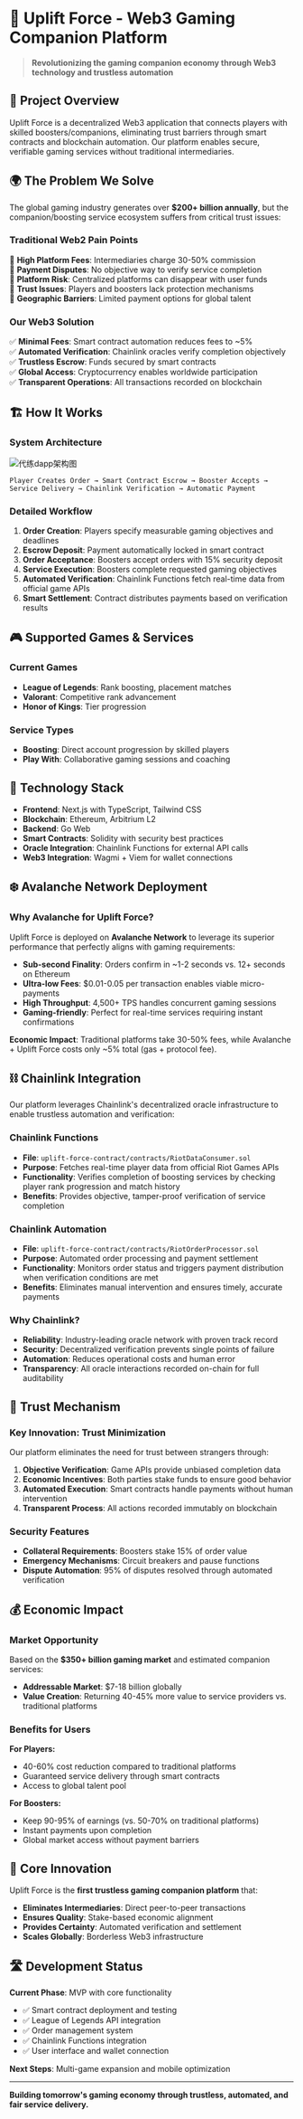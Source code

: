 # 🚀 Uplift Force - Web3 Gaming Companion Platform

> **Revolutionizing the gaming companion economy through Web3 technology and trustless automation**

## 🎯 Project Overview

Uplift Force is a decentralized Web3 application that connects players with skilled boosters/companions, eliminating trust barriers through smart contracts and blockchain automation. Our platform enables secure, verifiable gaming services without traditional intermediaries.

## 🌍 The Problem We Solve

The global gaming industry generates over **$200+ billion annually**, but the companion/boosting service ecosystem suffers from critical trust issues:

### Traditional Web2 Pain Points
🔴 **High Platform Fees**: Intermediaries charge 30-50% commission  
🔴 **Payment Disputes**: No objective way to verify service completion  
🔴 **Platform Risk**: Centralized platforms can disappear with user funds  
🔴 **Trust Issues**: Players and boosters lack protection mechanisms  
🔴 **Geographic Barriers**: Limited payment options for global talent  

### Our Web3 Solution
✅ **Minimal Fees**: Smart contract automation reduces fees to ~5%  
✅ **Automated Verification**: Chainlink oracles verify completion objectively  
✅ **Trustless Escrow**: Funds secured by smart contracts  
✅ **Global Access**: Cryptocurrency enables worldwide participation  
✅ **Transparent Operations**: All transactions recorded on blockchain  

## 🏗️ How It Works

### System Architecture

![代练dapp架构图](https://github.com/user-attachments/assets/ade84a9f-482c-49e4-9e57-c9257ccada96)

```
Player Creates Order → Smart Contract Escrow → Booster Accepts → Service Delivery → Chainlink Verification → Automatic Payment
```

### Detailed Workflow
1. **Order Creation**: Players specify measurable gaming objectives and deadlines
2. **Escrow Deposit**: Payment automatically locked in smart contract
3. **Order Acceptance**: Boosters accept orders with 15% security deposit
4. **Service Execution**: Boosters complete requested gaming objectives  
5. **Automated Verification**: Chainlink Functions fetch real-time data from official game APIs
6. **Smart Settlement**: Contract distributes payments based on verification results

## 🎮 Supported Games & Services

### Current Games
- **League of Legends**: Rank boosting, placement matches
- **Valorant**: Competitive rank advancement  
- **Honor of Kings**: Tier progression

### Service Types
- **Boosting**: Direct account progression by skilled players
- **Play With**: Collaborative gaming sessions and coaching

## 🔧 Technology Stack

- **Frontend**: Next.js with TypeScript, Tailwind CSS
- **Blockchain**: Ethereum, Arbitrium L2
- **Backend**: Go Web
- **Smart Contracts**: Solidity with security best practices
- **Oracle Integration**: Chainlink Functions for external API calls
- **Web3 Integration**: Wagmi + Viem for wallet connections

## ❄️ Avalanche Network Deployment

### Why Avalanche for Uplift Force?

Uplift Force is deployed on **Avalanche Network** to leverage its superior performance that perfectly aligns with gaming requirements:

- **Sub-second Finality**: Orders confirm in ~1-2 seconds vs. 12+ seconds on Ethereum
- **Ultra-low Fees**: $0.01-0.05 per transaction enables viable micro-payments
- **High Throughput**: 4,500+ TPS handles concurrent gaming sessions
- **Gaming-friendly**: Perfect for real-time services requiring instant confirmations

**Economic Impact**: Traditional platforms take 30-50% fees, while Avalanche + Uplift Force costs only ~5% total (gas + protocol fee).

## ⛓️ Chainlink Integration

Our platform leverages Chainlink's decentralized oracle infrastructure to enable trustless automation and verification:

### Chainlink Functions
- **File**: `uplift-force-contract/contracts/RiotDataConsumer.sol`
- **Purpose**: Fetches real-time player data from official Riot Games APIs
- **Functionality**: Verifies completion of boosting services by checking player rank progression and match history
- **Benefits**: Provides objective, tamper-proof verification of service completion

### Chainlink Automation
- **File**: `uplift-force-contract/contracts/RiotOrderProcessor.sol`  
- **Purpose**: Automated order processing and payment settlement
- **Functionality**: Monitors order status and triggers payment distribution when verification conditions are met
- **Benefits**: Eliminates manual intervention and ensures timely, accurate payments

### Why Chainlink?
- **Reliability**: Industry-leading oracle network with proven track record
- **Security**: Decentralized verification prevents single points of failure
- **Automation**: Reduces operational costs and human error
- **Transparency**: All oracle interactions recorded on-chain for full auditability

## 🔐 Trust Mechanism

### Key Innovation: **Trust Minimization**
Our platform eliminates the need for trust between strangers through:

1. **Objective Verification**: Game APIs provide unbiased completion data
2. **Economic Incentives**: Both parties stake funds to ensure good behavior  
3. **Automated Execution**: Smart contracts handle payments without human intervention
4. **Transparent Process**: All actions recorded immutably on blockchain

### Security Features
- **Collateral Requirements**: Boosters stake 15% of order value
- **Emergency Mechanisms**: Circuit breakers and pause functions
- **Dispute Automation**: 95% of disputes resolved through automated verification

## 💰 Economic Impact

### Market Opportunity
Based on the **$350+ billion gaming market** and estimated companion services:
- **Addressable Market**: $7-18 billion globally
- **Value Creation**: Returning 40-45% more value to service providers vs. traditional platforms

### Benefits for Users

**For Players:**
- 40-60% cost reduction compared to traditional platforms
- Guaranteed service delivery through smart contracts
- Access to global talent pool

**For Boosters:**
- Keep 90-95% of earnings (vs. 50-70% on traditional platforms)
- Instant payments upon completion
- Global market access without payment barriers

## 🎯 Core Innovation

Uplift Force is the **first trustless gaming companion platform** that:

- **Eliminates Intermediaries**: Direct peer-to-peer transactions
- **Ensures Quality**: Stake-based economic alignment
- **Provides Certainty**: Automated verification and settlement
- **Scales Globally**: Borderless Web3 infrastructure

## 🛣️ Development Status

**Current Phase**: MVP with core functionality
- ✅ Smart contract deployment and testing
- ✅ League of Legends API integration  
- ✅ Order management system
- ✅ Chainlink Functions integration
- ✅ User interface and wallet connection

**Next Steps**: Multi-game expansion and mobile optimization

---

**Building tomorrow's gaming economy through trustless, automated, and fair service delivery.**
